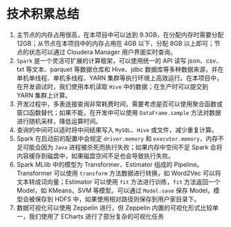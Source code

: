 # 技术积累总结

1. 主节点的内存占用很高，在本项目中可以达到 9.3GB，在分配内存时需要分配 12GB；从节点在本项目中的内存占用在 4GB 以下，分配 8GB 以上即可；节点的状态可以通过 Cloudera Manager 用户界面实时查询。
2. `Spark` 是一个灵活可扩展的计算框架，可以使用统一的 API 读写 json、csv、txt 等文本、parquet 等数据仓库和 Hive、jdbc 数据库等多种数据来源，并在单机单线程、单机多线程、YARN 集群等执行环境上高效运行。在本项目中，在开发调试时，我们使用本机读取 `Hive` 中的数据；在生产时可以提交到 YARN 集群上计算。
3. 开发过程中，多表连接查询非常耗费时间，需要考虑是否可以使用聚合函数或窗口函数替代；如果不能，在开发中可以使用 `DataFrame.sample` 方法对数据进行随机采样，降低运算时间。
4. 查询的中间可以适时将中间结果写入 `MySQL`、`Hive` 或文件，减少重复计算。
5. Spark 在启动前的配置中会规定 `driver.memory` 和 `executor.memory`，内存不足可能会因为 `Java` 进程被杀死而执行失败；如果内存中空间不足 Spark 会将内容缓存到磁盘中，如果磁盘空间不足也会导致执行失败。
6. Spark MLlib 中的模型为 Transformer、Estimator 组成的 Pipeline。Transformer 可以使用 `transform` 方法数据进行转换，如 Word2Vec 可以将文本转成词向量；Estimator 可以使用 `fit` 方法进行训练，`fit` 方法返回一个 Model，如 KMeans，SVM 等模型。可以通过 `Model.save` 保存 Model，模型会被保存到 HDFS 中，如果使用相对路径则保存到用户家目录下。
7. 数据可视化可以使用 Zeppelin 进行，但 Zeppelin 内置的可视化形式比较单一，我们使用了 ECharts 进行了部分复杂的可视化任务
